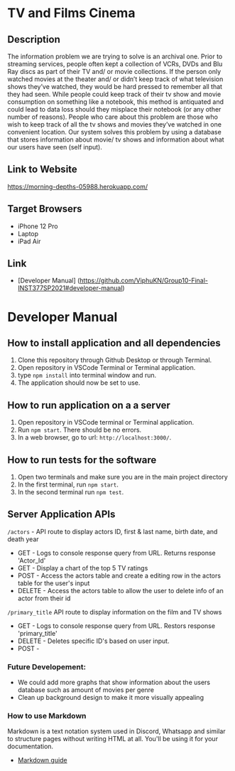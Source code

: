 # TV and Films Cinema

## Description
The information problem we are trying to solve is an archival one. Prior to streaming services, people often kept a collection of VCRs, DVDs and Blu Ray discs as part of their TV and/ or movie collections. If the person only watched movies at the theater and/ or didn’t keep track of what television shows they’ve watched, they would be hard pressed to remember all that they had seen. While people could keep track of their tv show and movie consumption on something like a notebook, this method is antiquated and could lead to data loss should they misplace their notebook (or any other number of reasons). People who care about this problem are those who wish to keep track of all the tv shows and movies they’ve watched in one convenient location. Our system solves this problem by using a database that stores information about movie/ tv shows and information about what our users have seen (self input).

## Link to Website
https://morning-depths-05988.herokuapp.com/

## Target Browsers
* iPhone 12 Pro
* Laptop
* iPad Air

## Link
* [Developer Manual] (https://github.com/ViphuKN/Group10-Final-INST377SP2021#developer-manual)

# Developer Manual
## How to install application and all dependencies
1. Clone this repository through Github Desktop or through Terminal.
2. Open repository in VSCode Terminal or Terminal application.
3. type ```npm install``` into terminal window and run.
4. The application should now be set to use.

## How to run application on a a server
1. Open repository in VSCode terminal or Terminal application.
2. Run ```npm start```. There should be no errors.
3. In a web browser, go to url: ```http://localhost:3000/```.

## How to run tests for the software
1. Open two terminals and make sure you are in the main project directory
2. In the first terminal, run ```npm start```.
3. In the second terminal run ```npm test```.

## Server Application APIs
```/actors``` - API route to display actors ID, first & last name, birth date, and death year
* GET - Logs to console response query from URL. Returns response 'Actor_Id'
* GET - Display a chart of the top 5 TV ratings
* POST -  Access the actors table and create a editing row in the actors table for the user's input
* DELETE - Access the actors table to allow the user to delete info of an actor from their id

```/primary_title``` API route to display information on the film and TV shows
* GET - Logs to console response query from URL. Restors response 'primary_title'
* DELETE - Deletes specific ID's based on user input.
* POST - 

### Future Developement:
* We could add more graphs that show information about the users database such as amount of movies per genre
* Clean up background design to make it more visually appealing

### How to use Markdown
Markdown is a text notation system used in Discord, Whatsapp and similar to structure pages without writing HTML at all. You'll be using it for your documentation.
* [Markdown guide](https://www.markdownguide.org/cheat-sheet/)
